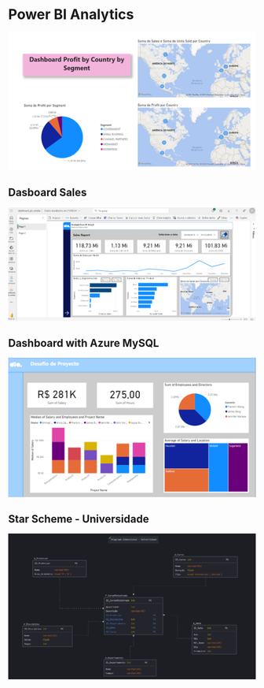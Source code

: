 # Power BI Analytics

![alt text](https://github.com/pchinodev/power_bi/blob/main/dashboard1.png "Dashboard with maps")

## Dasboard Sales

![alt text](https://github.com/pchinodev/power_bi/blob/main/Dashboard%20Vendas/power%20bi%20web.png "Dashboard Sales")

## Dashboard with Azure MySQL

![alt text](https://github.com/pchinodev/power_bi/blob/main/Dashboard%20Azure/Dashboard_Company.png "Dashboard with Azure MySQL")

## Star Scheme - Universidade

![alt text](https://github.com/pchinodev/power_bi/blob/main/Diagrama%20Dimensional%20-%20Star%20Scheme/diagrama%20dimensional.png "Star Scheme - Universidade")